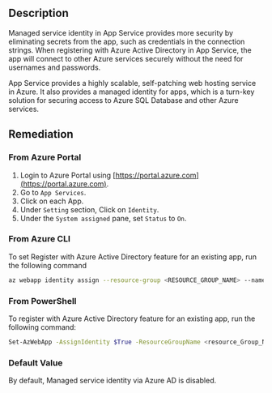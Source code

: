 ## Description

Managed service identity in App Service provides more security by eliminating secrets from the app, such as credentials in the connection strings. When registering with Azure Active Directory in App Service, the app will connect to other Azure services securely without the need for usernames and passwords.

App Service provides a highly scalable, self-patching web hosting service in Azure. It also provides a managed identity for apps, which is a turn-key solution for securing access to Azure SQL Database and other Azure services.

## Remediation

### From Azure Portal

1. Login to Azure Portal using [https://portal.azure.com](https://portal.azure.com).
2. Go to `App Services`.
3. Click on each App.
4. Under `Setting` section, Click on `Identity`.
5. Under the `System assigned` pane, set `Status` to `On`.

### From Azure CLI

To set Register with Azure Active Directory feature for an existing app, run the following command

```bash
az webapp identity assign --resource-group <RESOURCE_GROUP_NAME> --name <APP_NAME>
```

### From PowerShell

To register with Azure Active Directory feature for an existing app, run the following command:

```bash
Set-AzWebApp -AssignIdentity $True -ResourceGroupName <resource_Group_Name> - Name <App_Name>
```

### Default Value

By default, Managed service identity via Azure AD is disabled.
